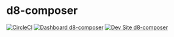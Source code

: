 # d8-composer

[![CircleCI](https://circleci.com/gh/ckng/d8-composer.svg?style=shield)](https://circleci.com/gh/ckng/d8-composer)
[![Dashboard d8-composer](https://img.shields.io/badge/dashboard-d8_composer-yellow.svg)](https://dashboard.pantheon.io/sites/38946fe1-2b0b-4efc-8897-60eadc2eb1aa#dev/code)
[![Dev Site d8-composer](https://img.shields.io/badge/site-d8_composer-blue.svg)](http://dev-d8-composer.pantheonsite.io/)